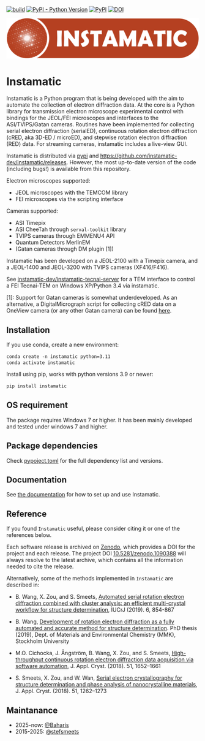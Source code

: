 [![build](https://github.com/instamatic-dev/instamatic/actions/workflows/test.yml/badge.svg)](https://github.com/instamatic-dev/instamatic/actions/workflows/test.yml)
[![PyPI - Python Version](https://img.shields.io/pypi/pyversions/instamatic)](https://pypi.org/project/instamatic/)
[![PyPI](https://img.shields.io/pypi/v/instamatic.svg?style=flat)](https://pypi.org/project/instamatic/)
[![DOI](https://zenodo.org/badge/DOI/10.5281/zenodo.1090388.svg)](https://doi.org/10.5281/zenodo.1090388)

![Instamatic banner](https://raw.githubusercontent.com/instamatic-dev/instamatic/main/docs/banner.png)

# Instamatic

Instamatic is a Python program that is being developed with the aim to automate the collection of electron diffraction data. At the core is a Python library for transmission electron microscope experimental control with bindings for the JEOL/FEI microscopes and interfaces to the ASI/TVIPS/Gatan cameras. Routines have been implemented for collecting serial electron diffraction (serialED), continuous rotation electron diffraction (cRED, aka 3D-ED / microED), and stepwise rotation electron diffraction (RED) data. For streaming cameras, instamatic includes a live-view GUI.

Instamatic is distributed via [pypi](https://pypi.org/project/instamatic) and https://github.com/instamatic-dev/instamatic/releases. However, the most up-to-date version of the code (including bugs!) is available from this repository.

Electron microscopes supported:

- JEOL microscopes with the TEMCOM library
- FEI microscopes via the scripting interface

Cameras supported:

- ASI Timepix
- ASI CheeTah through `serval-toolkit` library
- TVIPS cameras through EMMENU4 API
- Quantum Detectors MerlinEM
- (Gatan cameras through DM plugin [1])

Instamatic has been developed on a JEOL-2100 with a Timepix camera, and a JEOL-1400 and JEOL-3200 with TVIPS cameras (XF416/F416).

See [instamatic-dev/instamatic-tecnai-server](https://github.com/instamatic-dev/instamatic-tecnai-server) for a TEM interface to control a FEI Tecnai-TEM on Windows XP/Python 3.4 via instamatic.

[1]: Support for Gatan cameras is somewhat underdeveloped. As an alternative, a DigitalMicrograph script for collecting cRED data on a OneView camera (or any other Gatan camera) can be found [here](https://github.com/instamatic-dev/InsteaDMatic).

## Installation

If you use conda, create a new environment:

```
conda create -n instamatic python=3.11
conda activate instamatic
```

Install using pip, works with python versions 3.9 or newer:

```bash
pip install instamatic
```

## OS requirement

The package requires Windows 7 or higher. It has been mainly developed and tested under windows 7 and higher.

## Package dependencies

Check [pypoject.toml](pypoject.toml) for the full dependency list and versions.

## Documentation

See [the documentation](https://instamatic.readthedocs.io) for how to set up and use Instamatic.

## Reference

If you found `Instamatic` useful, please consider citing it or one of the references below.

Each software release is archived on [Zenodo](https://zenodo.org), which provides a DOI for the project and each release. The project DOI [10.5281/zenodo.1090388](https://doi.org/10.5281/zenodo.1090388) will always resolve to the latest archive, which contains all the information needed to cite the release.

Alternatively, some of the methods implemented in `Instamatic` are described in:

- B. Wang, X. Zou, and S. Smeets, [Automated serial rotation electron diffraction combined with cluster analysis: an efficient multi-crystal workflow for structure determination](https://doi.org/10.1107/S2052252519007681), IUCrJ (2019). 6, 854-867

- B. Wang, [Development of rotation electron diffraction as a fully automated and accurate method for structure determination](http://www.diva-portal.org/smash/record.jsf?pid=diva2:1306254). PhD thesis (2019), Dept. of Materials and Environmental Chemistry (MMK), Stockholm University

- M.O. Cichocka, J. Ångström, B. Wang, X. Zou, and S. Smeets, [High-throughput continuous rotation electron diffraction data acquisition via software automation](http://dx.doi.org/10.1107/S1600576718015145), J. Appl. Cryst. (2018). 51, 1652–1661

- S. Smeets, X. Zou, and W. Wan, [Serial electron crystallography for structure determination and phase analysis of nanocrystalline materials](http://dx.doi.org/10.1107/S1600576718009500), J. Appl. Cryst. (2018). 51, 1262–1273

## Maintanance

- 2025-now: [@Baharis](https://github.com/Baharis)
- 2015-2025: [@stefsmeets](https://github.com/stefsmeets)
